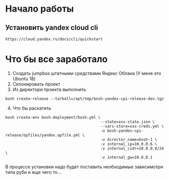 # Начало работы
## Установить yandex cloud cli
```https://cloud.yandex.ru/docs/cli/quickstart```

# Что бы все заработало

1. Создать jumpbox штатными средствами Яндекс Облака (У меня это Ubuntu 18)
2. Склонировать проект
3. Из директори проекта выполнить
```
bosh create-release --tarball=/opt/tmp/bosh-yandex-cpi-release-dev.tgz
```
4. Что бы раскатить
```
bosh create-env bosh-deployment/bosh.yml \
                                          --state=xxx-state.json \
                                          --vars-store=xxx-creds.yml \
                                          -o bosh-yandex-cpi-release/opfiles/yandex.opfile.yml \
                                          -v director_name=bosh-1 \
                                          -v internal_ip=10.0.0.6 \
                                          -v internal_cidr=10.0.0.0/24 \
                                          -v internal_gw=10.0.0.1 
```

В процессе установки надо будет поставить необходимые зависимотри типа руби и еще чего то...
